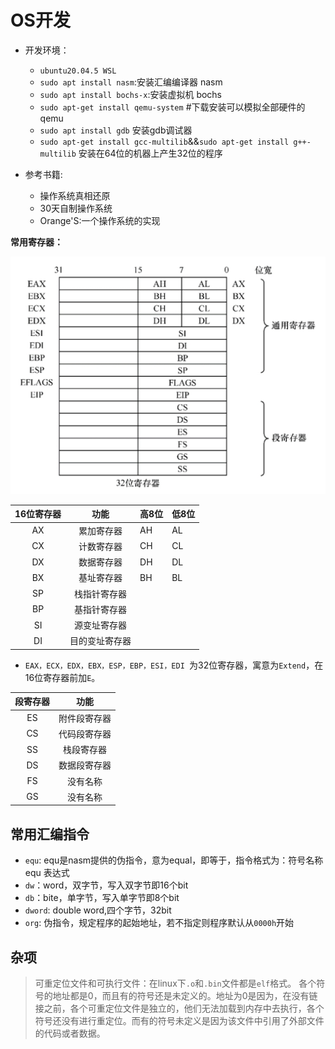 # OS开发
- 开发环境：
    - `ubuntu20.04.5 WSL`
    - `sudo apt install nasm`:安装汇编编译器 nasm
    - `sudo apt install bochs-x`:安装虚拟机 bochs
    - `sudo apt-get install qemu-system`   #下载安装可以模拟全部硬件的qemu
    - `sudo apt install gdb` 安装gdb调试器
    - `sudo apt-get install gcc-multilib`&&`sudo apt-get install g++-multilib` 安装在64位的机器上产生32位的程序

- 参考书籍:
    - 操作系统真相还原
    - 30天自制操作系统
    - Orange'S:一个操作系统的实现

**常用寄存器：**

![image-20230128173803324](image/image-20230128173803324.png)

| 16位寄存器 |      功能      | 高8位 | 低8位 |
| :--------: | :------------: | ----- | ------ |
|     AX     |   累加寄存器   | AH    | AL     |
|     CX     |   计数寄存器   | CH    | CL     |
|     DX     |   数据寄存器   | DH    | DL     |
|     BX     |   基址寄存器   | BH    | BL     |
|     SP     |  栈指针寄存器  |       |        |
|     BP     |  基指针寄存器  |       |        |
|     SI     |  源变址寄存器  |       |        |
|     DI     | 目的变址寄存器 |       |        |

- `EAX，ECX，EDX，EBX，ESP，EBP，ESI，EDI `为32位寄存器，寓意为`Extend`，在16位寄存器前加`E`。

| 段寄存器 |     功能     |
| :------: | :----------: |
|    ES    | 附件段寄存器 |
|    CS    | 代码段寄存器 |
|    SS    |  栈段寄存器  |
|    DS    | 数据段寄存器 |
|    FS    |   没有名称   |
|    GS    |   没有名称   |
## 常用汇编指令
 - `equ`: equ是nasm提供的伪指令，意为equal，即等于，指令格式为：符号名称 equ 表达式
 - `dw`：word，双字节，写入双字节即16个bit
 - `db`：bite，单字节，写入单字节即8个bit
 - `dword`: double word,四个字节，32bit
 - `org`: 伪指令，规定程序的起始地址，若不指定则程序默认从`0000h`开始
## 杂项
> 可重定位文件和可执行文件：在linux下`.o`和`.bin`文件都是`elf`格式。
> 各个符号的地址都是0，而且有的符号还是未定义的。地址为0是因为，在没有链接之前，各个可重定位文件是独立的，他们无法加载到内存中去执行，各个符号还没有进行重定位。而有的符号未定义是因为该文件中引用了外部文件的代码或者数据。 